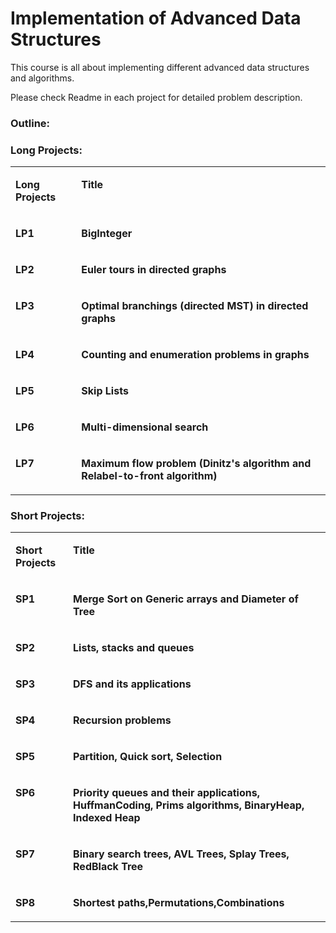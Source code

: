 # Implementation of Advanced Data Structures


This course is all about implementing different advanced data structures and algorithms. <br />

Please check Readme in each project for detailed problem description.

### Outline:


### Long Projects:


<table class="t1" cellspacing="0" cellpadding="0">

<tbody>

<tr>

<td class="td1" valign="top">

<span class="s1">**Long Projects**</span>

</td>

<td class="td1" valign="top">

<span class="s1">**Title**</span>

</td>

</tr>

<tr>

<td class="td1" valign="top">

<span class="s1">**LP1**</span>

</td>

<td class="td1" valign="top">

<span class="s1">**BigInteger**</span>

</td>

</tr>

<tr>

<td class="td1" valign="top">

<span class="s1">**LP2**</span>

</td>

<td class="td1" valign="top">

<span class="s1">**Euler tours in directed graphs**</span>

</td>

</tr>

<tr>

<td class="td1" valign="top">

<span class="s1">**LP3**</span>

</td>

<td class="td1" valign="top">

<span class="s1">**Optimal branchings (directed MST) in directed graphs**</span>

</td>

</tr>

<tr>

<td class="td1" valign="top">

<span class="s1">**LP4**</span>

</td>

<td class="td1" valign="top">

<span class="s1">**Counting and enumeration problems in graphs**</span>

</td>

</tr>

<tr>

<td class="td1" valign="top">

<span class="s1">**LP5**</span>

</td>

<td class="td1" valign="top">

<span class="s1">**Skip Lists**</span>

</td>

</tr>

<tr>

<td class="td1" valign="top">

<span class="s1">**LP6**</span>

</td>

<td class="td1" valign="top">

<span class="s1">**Multi-dimensional search**</span>

</td>

</tr>

<tr>

<td class="td1" valign="top">

<span class="s1">**LP7**</span>

</td>

<td class="td1" valign="top">

<span class="s1">**Maximum flow problem (Dinitz's algorithm and Relabel-to-front algorithm)**</span>

</td>

</tr>

</tbody>

</table>




### Short Projects:


<table class="t1" cellspacing="0" cellpadding="0">

<tbody>

<tr>

<td class="td1" valign="top">

<span class="s1">**Short Projects**</span>

</td>

<td class="td1" valign="top">

<span class="s1">**Title**</span>

</td>

</tr>

<tr>

<td class="td1" valign="top">

<span class="s1">**SP1**</span>

</td>

<td class="td1" valign="top">

<span class="s1">**Merge Sort on Generic arrays and Diameter of Tree**</span>

</td>

</tr>

<tr>

<td class="td1" valign="top">

<span class="s1">**SP2**</span>

</td>

<td class="td1" valign="top">

<span class="s1">**Lists, stacks and queues**</span>

</td>

</tr>

<tr>

<td class="td1" valign="top">

<span class="s1">**SP3**</span>

</td>

<td class="td1" valign="top">

<span class="s1">**DFS and its applications**</span>

</td>

</tr>

<tr>

<td class="td1" valign="top">

<span class="s1">**SP4**</span>

</td>

<td class="td1" valign="top">

<span class="s1">**Recursion problems**</span>

</td>

</tr>

<tr>

<td class="td1" valign="top">

<span class="s1">**SP5**</span>

</td>

<td class="td1" valign="top">

<span class="s1">**Partition, Quick sort, Selection**</span>

</td>

</tr>

<tr>

<td class="td1" valign="top">

<span class="s1">**SP6**</span>

</td>

<td class="td1" valign="top">

<span class="s1">**Priority queues and their applications, HuffmanCoding, Prims algorithms, BinaryHeap, Indexed Heap**</span>

</td>

</tr>

<tr>

<td class="td1" valign="top">

<span class="s1">**SP7**</span>

</td>

<td class="td1" valign="top">

<span class="s1">**Binary search trees, AVL Trees, Splay Trees, RedBlack Tree**</span>

</td>

</tr>

<tr>

<td class="td1" valign="top">

<span class="s1">**SP8**</span>

</td>

<td class="td1" valign="top">

<span class="s1">**Shortest paths,Permutations,Combinations**</span>

</td>

</tr>

</tbody>

</table>

